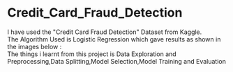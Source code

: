# Credit_Card_Fraud_Detection
I have used the "Credit Card Fraud Detection" Dataset from Kaggle.
<br>
The Algorithm Used is Logistic Regression which gave results as shown in the images below : 
<br>
The things i learnt from this project is Data Exploration and Preprocessing,Data Splitting,Model Selection,Model Training and Evaluation 
